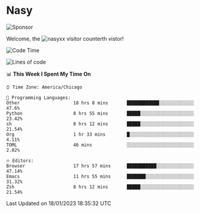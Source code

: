 # Nasy

<!--
<p align="center">
<img height="200" src="https://github-readme-stats.vercel.app/api?username=nasyxx&count_private=true&show_icons=true&theme=dracula&include_all_commits=true"/>
<img height="200" src="https://github-readme-stats.vercel.app/api/top-langs/?username=nasyxx&theme=dracula&hide=html,jupyter+notebook&count_private=true&show_icons=true"/>
</p>

  
----------------
-->

![Sponsor](https://img.shields.io/static/v1.svg?label=Sponsor&message=%E2%9D%A4&logo=GitHub&style=flat&color=pink)
 
Welcome, the ![nasyxx visitor counter](https://count.getloli.com/get/@nasyxx?theme=rule34)th vistor!
 
<!--START_SECTION:waka-->
![Code Time](http://img.shields.io/badge/Code%20Time-3%2C117%20hrs%205%20mins-blue)

![Lines of code](https://img.shields.io/badge/From%20Hello%20World%20I%27ve%20Written-5%20Million%20lines%20of%20code-blue)

📊 **This Week I Spent My Time On** 

```text
⌚︎ Time Zone: America/Chicago

💬 Programming Languages: 
Other                    18 hrs 8 mins       ████████████░░░░░░░░░░░░░   47.6% 
Python                   8 hrs 55 mins       █████░░░░░░░░░░░░░░░░░░░░   23.42% 
sh                       8 hrs 12 mins       █████░░░░░░░░░░░░░░░░░░░░   21.54% 
Org                      1 hr 33 mins        █░░░░░░░░░░░░░░░░░░░░░░░░   4.11% 
TOML                     46 mins             ░░░░░░░░░░░░░░░░░░░░░░░░░   2.02%

🔥 Editors: 
Browser                  17 hrs 57 mins      ███████████░░░░░░░░░░░░░░   47.14% 
Emacs                    11 hrs 55 mins      ███████░░░░░░░░░░░░░░░░░░   31.32% 
Zsh                      8 hrs 12 mins       █████░░░░░░░░░░░░░░░░░░░░   21.54%

```


 Last Updated on 18/01/2023 18:35:32 UTC
<!--END_SECTION:waka-->

<!-- ![visitors](https://visitor-badge.laobi.icu/badge?page_id=nasyxx.nasyxx) -->
